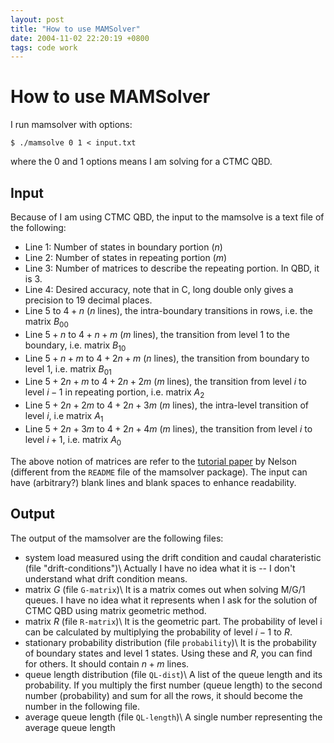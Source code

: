 ```yaml
---
layout: post
title: "How to use MAMSolver"
date: 2004-11-02 22:20:19 +0800
tags: code work
---
```

# How to use MAMSolver

I run mamsolver with options:

    $ ./mamsolve 0 1 < input.txt

where the 0 and 1 options means I am solving for a CTMC QBD.

## Input
Because of I am using CTMC QBD, the input to the mamsolve is a text file of the following:
  * Line 1: Number of states in boundary portion ($n$)
  * Line 2: Number of states in repeating portion ($m$)
  * Line 3: Number of matrices to describe the repeating portion. In QBD, it is 3.
  * Line 4: Desired accuracy, note that in C, long double only gives a precision to 19 decimal places.
  * Line 5 to $4+n$ ($n$ lines), the intra-boundary transitions in rows, i.e. the matrix $B_{00}$
  * Line $5+n$ to $4+n+m$ ($m$ lines), the transition from level 1 to the boundary, i.e. matrix $B_{10}$
  * Line $5+n+m$ to $4+2n+m$ ($n$ lines), the transition from boundary to level 1, i.e. matrix $B_{01}$
  * Line $5+2n+m$ to $4+2n+2m$ ($m$ lines), the transition from level $i$ to level $i-1$ in repeating portion, i.e. matrix $A_2$
  * Line $5+2n+2m$ to $4+2n+3m$ ($m$ lines), the intra-level transition of level $i$, i.e matrix $A_1$
  * Line $5+2n+3m$ to $4+2n+4m$ ($m$ lines), the transition from level $i$ to level $i+1$, i.e. matrix $A_0$

The above notion of matrices are refer to the [tutorial paper](http://www-net.cs.umass.edu/pe2002/papers/nelson.pdf) by Nelson (different from the `README` file of the mamsolver package). The input can have (arbitrary?) blank lines and blank spaces to enhance readability.

## Output
The output of the mamsolver are the following files:
  * system load measured using the drift condition and caudal charateristic (file "drift-conditions")\\
    Actually I have no idea what it is -- I don't understand what drift condition means.
  * matrix $G$  (file `G-matrix`)\\
    It is a matrix comes out when solving M/G/1 queues. I have no idea what it represents when I ask for the solution of CTMC QBD using matrix geometric method.
  * matrix $R$  (file `R-matrix`)\\
    It is the geometric part. The probability of level i can be calculated by multiplying the probability of level $i-1$ to $R$.
  * stationary probability distribution (file `probability`)\\
    It is the probability of boundary states and level 1 states. Using these and $R$, you can find for others. It should contain $n+m$ lines.
  * queue length distribution (file `QL-dist`)\\
    A list of the queue length and its probability. If you multiply the first number (queue length) to the second number (probability) and sum for all the rows, it should become the number in the following file.
  * average queue length (file `QL-length`)\\
    A single number representing the average queue length
